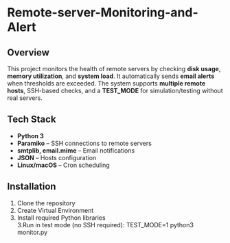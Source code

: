 # Remote-server-Monitoring-and-Alert
## Overview
This project monitors the health of remote servers by checking **disk usage**, **memory utilization**, and **system load**. It automatically sends **email alerts** when thresholds are exceeded. The system supports **multiple remote hosts**, SSH-based checks, and a **TEST_MODE** for simulation/testing without real servers.

## Tech Stack
- **Python 3**  
- **Paramiko** – SSH connections to remote servers  
- **smtplib, email.mime** – Email notifications  
- **JSON** – Hosts configuration  
- **Linux/macOS** – Cron scheduling  

## Installation

1. Clone the repository
2. Create Virtual Environment  
3. Install required Python libraries  
3.Run in test mode (no SSH required):
TEST_MODE=1 python3 monitor.py



